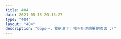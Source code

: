 ```yaml
---
title: 404
date: 2021-05-15 20:13:27
type: "404"
layout: "404"
description: "Oops～，我崩溃了！找不到你想要的页面 :("
---
```

